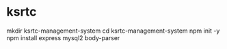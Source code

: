 # ksrtc

mkdir ksrtc-management-system
cd ksrtc-management-system
npm init -y
npm install express mysql2 body-parser
